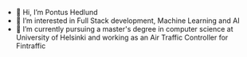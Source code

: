 - 👋 Hi, I’m Pontus Hedlund
- 👀 I’m interested in Full Stack development, Machine Learning and AI
- 🌱 I’m currently pursuing a master's degree in computer science at University of Helsinki and working as an Air Traffic Controller for Fintraffic

<!---
pontushed/pontushed is a ✨ special ✨ repository because its `README.md` (this file) appears on your GitHub profile.
You can click the Preview link to take a look at your changes.
--->
